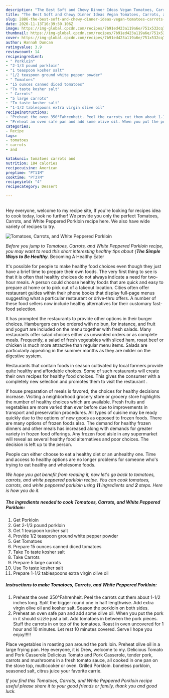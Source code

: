 ```yaml
---
description: "The Best Soft and Chewy Dinner Ideas Vegan Tomatoes, Carrots, and White Peppered Porkloin"
title: "The Best Soft and Chewy Dinner Ideas Vegan Tomatoes, Carrots, and White Peppered Porkloin"
slug: 2886-the-best-soft-and-chewy-dinner-ideas-vegan-tomatoes-carrots-and-white-peppered-porkloin
date: 2020-11-13T16:39:50.106Z
image: https://img-global.cpcdn.com/recipes/7b91ed423a119a6e/751x532cq70/tomatoes-carrots-and-white-peppered-porkloin-recipe-main-photo.jpg
thumbnail: https://img-global.cpcdn.com/recipes/7b91ed423a119a6e/751x532cq70/tomatoes-carrots-and-white-peppered-porkloin-recipe-main-photo.jpg
cover: https://img-global.cpcdn.com/recipes/7b91ed423a119a6e/751x532cq70/tomatoes-carrots-and-white-peppered-porkloin-recipe-main-photo.jpg
author: Hannah Duncan
ratingvalue: 3.9
reviewcount: 14
recipeingredient:
- " Porkloin"
- "2-1/3 pound porkloin"
- "1 teaspoon kosher salt"
- "1/2 teaspoon ground white pepper powder"
- " Tomatoes"
- "15 ounces canned diced tomatoes"
- "To taste kosher salt"
- " Carrots"
- "5 large carrots"
- "To taste kosher salt"
- "1-1/2 tablespoons extra virgin olive oil"
recipeinstructions:
- "Preheat the oven 350°Fahrenheit. Peel the carrots cut them about 1-1/2 inches long. Split the bigger round one in half lengthwise. Add extra virgin olive oil and kosher salt. Season the porkloin on both sides."
- "Preheat an oven safe pan and add some olive oil. When you put the pork in it should sizzle just a bit. Add tomatoes in between the pork pieces. Stuff the carrots in on top of the tomatoes. Roast in oven uncovered for 1 hour and 10 minutes. Let rest 10 minutes covered. Serve I hope you enjoy!!!!!"
categories:
- Recipe
tags:
- tomatoes
- carrots
- and

katakunci: tomatoes carrots and 
nutrition: 184 calories
recipecuisine: American
preptime: "PT11M"
cooktime: "PT37M"
recipeyield: "4"
recipecategory: Dessert

---
```

<br>
Hey everyone, welcome to my recipe site, If you're looking for recipes idea to cook today, look no further! We provide you only the perfect Tomatoes, Carrots, and White Peppered Porkloin recipe here. We also have wide variety of recipes to try.
<br>


![Tomatoes, Carrots, and White Peppered Porkloin](https://img-global.cpcdn.com/recipes/7b91ed423a119a6e/751x532cq70/tomatoes-carrots-and-white-peppered-porkloin-recipe-main-photo.jpg)

<i>Before you jump to Tomatoes, Carrots, and White Peppered Porkloin recipe, you may want to read this short interesting healthy tips about {<strong>The Simple Ways to Be Healthy</strong>.</i>
Becoming A Healthy Eater

It's possible for people to make healthy food choices even though they just have a brief time to prepare their own foods. The very first thing to see is that it is often that healthy choices do not always indicate a need for two-hour meals. A person could choose healthy foods that are quick and easy to prepare at home or to pick out of a takeout location. Cities often offer restaurant guides within their phone books that display full-page menus suggesting what a particular restaurant or drive-thru offers. A number of these food sellers now include healthy alternatives for their customary fast-food selection.

 It has prompted the restaurants to provide other options in their burger choices. Hamburgers can be ordered with no bun, for instance, and fruit and yogurt are included on the menu together with fresh salads. Many restaurants offer salad choices either as unwanted orders or as complete meals. Frequently, a salad of fresh vegetables with sliced ham, roast beef or chicken is much more attractive than regular menu items.  Salads are particularly appealing in the summer months as they are milder on the digestive system.

Restaurants that contain foods in season cultivated by local farmers provide quite healthy and affordable choices. Some of such restaurants will create their own recipes for healthy food choices.  This gives the consumer with a completely new selection and promotes them to visit the restaurant .

If house preparation of meals is favored, the choices for healthy decisions increase. Visiting a neighborhood grocery store or grocery store highlights the number of healthy choices which are available. Fresh fruits and vegetables are more varied than ever before due to improvements in transport and preservation procedures.  All types of cuisine may be ready quickly due to the options of new goods as opposed to frozen foods. There are many options of frozen foods also. The demand for healthy frozen dinners and other meals has increased along with demands for greater variety in frozen food offerings. Any frozen food aisle in any supermarket will reveal as several healthy food alternatives and poor choices. The decision is left up to the person.

People can either choose to eat a healthy diet or an unhealthy one. Time and access to healthy options are no longer problems for someone who's trying to eat healthy and wholesome foods.


<i>We hope you got benefit from reading it, now let's go back to tomatoes, carrots, and white peppered porkloin recipe. You can cook tomatoes, carrots, and white peppered porkloin using <strong>11</strong> ingredients and <strong>2</strong> steps. Here is how you do it.
</i>

##### The ingredients needed to cook Tomatoes, Carrots, and White Peppered Porkloin:

1. Get  Porkloin
1. Get 2-1/3 pound porkloin
1. Get 1 teaspoon kosher salt
1. Provide 1/2 teaspoon ground white pepper powder
1. Get  Tomatoes
1. Prepare 15 ounces canned diced tomatoes
1. Take To taste kosher salt
1. Take  Carrots
1. Prepare 5 large carrots
1. Use To taste kosher salt
1. Prepare 1-1/2 tablespoons extra virgin olive oil


##### Instructions to make Tomatoes, Carrots, and White Peppered Porkloin:

1. Preheat the oven 350°Fahrenheit. Peel the carrots cut them about 1-1/2 inches long. Split the bigger round one in half lengthwise. Add extra virgin olive oil and kosher salt. Season the porkloin on both sides.
1. Preheat an oven safe pan and add some olive oil. When you put the pork in it should sizzle just a bit. Add tomatoes in between the pork pieces. Stuff the carrots in on top of the tomatoes. Roast in oven uncovered for 1 hour and 10 minutes. Let rest 10 minutes covered. Serve I hope you enjoy!!!!!


Place vegetables in roasting pan around the pork loin. Preheat olive oil in a large frying pan. Hey everyone, it is Drew, welcome to my. Delicious Tomato and Pork Casserole Delicious Tomato and Pork Casserole, tender pork, carrots and mushrooms in a fresh tomato sauce, all cooked in one pan on the stove top, multicooker or oven. Grilled Porkloin. boneless porkloin, seasoned salt, citrus juice your favorite carrie. 

<i>If you find this Tomatoes, Carrots, and White Peppered Porkloin recipe useful please share it to your good friends or family, thank you and good luck.</i>
